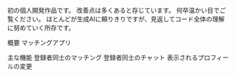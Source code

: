 初の個人開発作品です。
改善点は多くあると存じています。
何卒温かい目でご覧ください。
ほとんどが生成AIに頼りきりですが、見返してコード全体の理解に努めていく所存です。

概要
マッチングアプリ

主な機能
登録者同士のマッチング
登録者同士のチャット
表示されるプロフィールの変更
